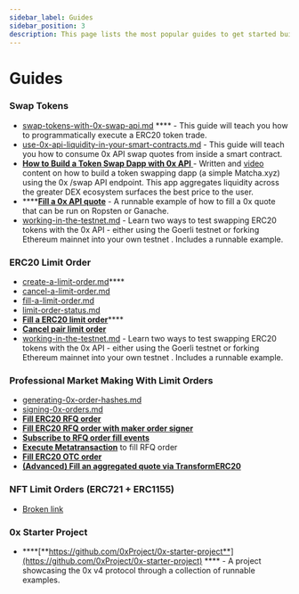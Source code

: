```yaml
---
sidebar_label: Guides
sidebar_position: 3
description: This page lists the most popular guides to get started building with 0x based on your use case
---
```


# Guides

### **Swap Tokens**

* [swap-tokens-with-0x-swap-api.md](../0x-swap-api/guides/swap-tokens-with-0x-swap-api.md "mention") **** - This guide will teach you how to programmatically execute a ERC20 token trade.
* [use-0x-api-liquidity-in-your-smart-contracts.md](../0x-swap-api/guides/use-0x-api-liquidity-in-your-smart-contracts.md "mention") - This guide will teach you how to consume 0x API swap quotes from inside a smart contract.
* [**How to Build a Token Swap Dapp with 0x API** ](https://docs.alchemy.com/alchemy/road-to-web3/weekly-learning-challenges/9.-how-to-build-a-token-swap-dapp-with-0x-api)- Written and [video](https://www.youtube.com/watch?v=tVvZ1ivp4X0) content on how to build a token swapping dapp (a simple Matcha.xyz) using the 0x /swap API endpoint. This app aggregates liquidity across the greater DEX ecosystem surfaces the best price to the user.
* ****[**Fill a 0x API quote**](https://github.com/0xProject/0x-starter-project/blob/master/src/scenarios/fill\_0x\_api\_swap.ts) - A runnable example of how to fill a 0x quote that can be run on Ropsten or Ganache.&#x20;
* [working-in-the-testnet.md](../limit-orders-advanced-traders/guides/working-in-the-testnet.md "mention") - Learn two ways to test swapping ERC20 tokens with the 0x API - either using the Goerli testnet or forking Ethereum mainnet into your own testnet . Includes a runnable example.&#x20;

### **ERC20 Limit Order**

* [create-a-limit-order.md](../limit-orders-advanced-traders/guides/create-a-limit-order.md "mention")****
* [cancel-a-limit-order.md](../limit-orders-advanced-traders/guides/cancel-a-limit-order.md "mention")
* [fill-a-limit-order.md](../limit-orders-advanced-traders/guides/fill-a-limit-order.md "mention")
* [limit-order-status.md](../limit-orders-advanced-traders/guides/limit-order-status.md "mention")
* [**Fill a ERC20 limit order**](https://github.com/0xProject/0x-starter-project/blob/master/src/scenarios/fill\_erc20\_limit\_order.ts)****
* ****[**Cancel pair limit order**](https://github.com/0xProject/0x-starter-project/blob/master/src/scenarios/cancel\_pair\_limit\_orders.ts)****
* [working-in-the-testnet.md](../limit-orders-advanced-traders/guides/working-in-the-testnet.md "mention") - Learn two ways to test swapping ERC20 tokens with the 0x API - either using the Goerli testnet or forking Ethereum mainnet into your own testnet . Includes a runnable example.&#x20;

### Professional Market Making With Limit Orders

* [generating-0x-order-hashes.md](../market-makers/guides/generating-0x-order-hashes.md "mention")
* [signing-0x-orders.md](../market-makers/guides/signing-0x-orders.md "mention")
* ****[**Fill ERC20 RFQ order**](https://github.com/0xProject/0x-starter-project/blob/master/src/scenarios/fill\_erc20\_rfq\_order.ts)****
* ****[**Fill ERC20 RFQ order with maker order signer**](https://github.com/0xProject/0x-starter-project/blob/master/src/scenarios/fill\_erc20\_rfq\_order\_with\_maker\_order\_signer.ts)****
* ****[**Subscribe to RFQ order fill events**](https://github.com/0xProject/0x-starter-project/blob/master/src/scenarios/fill\_erc20\_limit\_order.ts)****
* [**Execute Metatransaction**](https://github.com/0xProject/0x-starter-project/blob/master/src/scenarios/execute\_metatransaction\_fill\_rfq\_order.ts) to fill RFQ order&#x20;
* ****[**Fill ERC20 OTC order**](https://github.com/0xProject/0x-starter-project/blob/master/src/scenarios/fill\_erc20\_otc\_order.ts)****
* ****[**(Advanced) Fill an aggregated quote via TransformERC20**](https://github.com/0xProject/0x-starter-project/blob/master/src/scenarios/transform\_erc20.ts)****

### NFT Limit Orders (ERC721 + ERC1155)

* [Broken link](broken-reference "mention")

### 0x Starter Project

* ****[**https://github.com/0xProject/0x-starter-project**](https://github.com/0xProject/0x-starter-project) **** - A project showcasing the 0x v4 protocol through a collection of runnable examples.